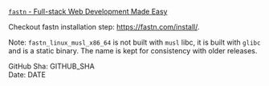 [`fastn` - Full-stack Web Development Made Easy](https://fastn.com/home/)

Checkout fastn installation step: https://fastn.com/install/.

Note: `fastn_linux_musl_x86_64` is not built with `musl` libc, it is built with
`glibc` and is a static binary. The name is kept for consistency with older
releases.

GitHub Sha: GITHUB_SHA  
Date: DATE  

